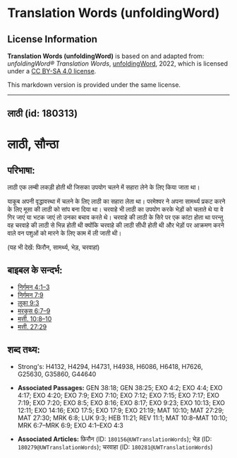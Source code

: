 # Translation Words (unfoldingWord)

## License Information

**Translation Words (unfoldingWord)** is based on and adapted from: _unfoldingWord® Translation Words_, [unfoldingWord](https://unfoldingword.org/utw), 2022, which is licensed under a [CC BY-SA 4.0 license](https://creativecommons.org/licenses/by-sa/4.0/legalcode.en).

This markdown version is provided under the same license.



--------------------------------

## लाठी (id: 180313)

लाठी, सौन्ठा
============

परिभाषा:
--------

लाठी एक लम्बी लकड़ी होती थी जिसका उपयोग चलने में सहारा लेने के लिए किया जाता था।

याकूब अपनी वृद्धावस्था में चलने के लिए लाठी का सहारा लेता था। परमेश्वर ने अपना सामर्थ्य प्रकट करने के लिए मूसा की लाठी को सांप बना दिया था। चरवाहे भी लाठी का उपयोग करके भेड़ों को चलाते थे या वे गिर जाएं या भटक जाएं तो उनका बचाव करते थे। चरवाहे की लाठी के सिरे पर एक कांटा होता था परन्तु वह चरवाहे की लाठी से भिन्न होती थी क्योंकि चरवाहे की लाठी सीधी होती थी और भेड़ों पर आक्रमण करने वाले वन पशुओं को मारने के लिए काम में ली जाती थी।

(यह भी देखें: फिरौन, सामर्थ्य, भेड़, चरवाहां)

बाइबल के सन्दर्भ:
-----------------

* [निर्गमन 4:1–3](https://ref.ly/Exod4:1-Exod4:3)
* [निर्गमन 7:9](https://ref.ly/Exod7:9)
* [लूका 9:3](https://ref.ly/Luke9:3)
* [मरकुस 6:7–9](https://ref.ly/Mark6:7-Mark6:9)
* [मत्ती. 10:8–10](https://ref.ly/Matt10:8-Matt10:10)
* [मत्ती. 27:29](https://ref.ly/Matt27:29)

शब्द तथ्य:
----------

* Strong's: H4132, H4294, H4731, H4938, H6086, H6418, H7626, G25630, G35860, G44640

* **Associated Passages:** GEN 38:18; GEN 38:25; EXO 4:2; EXO 4:4; EXO 4:17; EXO 4:20; EXO 7:9; EXO 7:10; EXO 7:12; EXO 7:15; EXO 7:17; EXO 7:19; EXO 7:20; EXO 8:5; EXO 8:16; EXO 8:17; EXO 9:23; EXO 10:13; EXO 12:11; EXO 14:16; EXO 17:5; EXO 17:9; EXO 21:19; MAT 10:10; MAT 27:29; MAT 27:30; MRK 6:8; LUK 9:3; HEB 11:21; REV 11:1; MAT 10:8–MAT 10:10; MRK 6:7–MRK 6:9; EXO 4:1–EXO 4:3
* **Associated Articles:** फ़िरौन (ID: `180156@UWTranslationWords`); भेड़ (ID: `180279@UWTranslationWords`); चरवाहा (ID: `180281@UWTranslationWords`)

